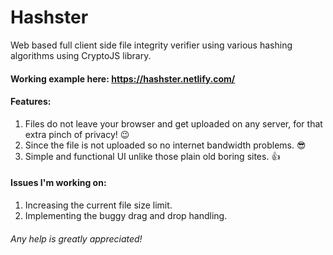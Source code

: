 # Hashster
Web based full client side file integrity verifier using various hashing algorithms using CryptoJS library.

#### Working example here: https://hashster.netlify.com/

#### Features:
1. Files do not leave your browser and get uploaded on any server, for that extra pinch of privacy! 😉
2. Since the file is not uploaded so no internet bandwidth problems. 😎
3. Simple and functional UI unlike those plain old boring sites. 👍

#### Issues I'm working on:
1. Increasing the current file size limit.
2. Implementing the buggy drag and drop handling.

###### Any help is greatly appreciated!
